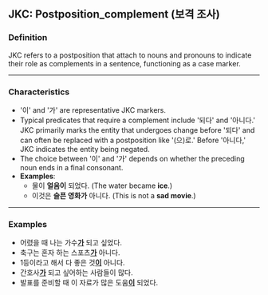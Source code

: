 ## JKC: Postposition_complement (보격 조사)

### Definition
JKC refers to a postposition that attach to nouns and pronouns to indicate their role as complements in a sentence, functioning as a case marker.

---

### Characteristics
- '이' and '가' are representative JKC markers. 
- Typical predicates that require a complement include '되다' and '아니다.' JKC primarily marks the entity that undergoes change before '되다' and can often be replaced with a postposition like '(으)로.' Before '아니다,' JKC indicates the entity being negated.
- The choice between '이' and '가' depends on whether the preceding noun ends in a final consonant.
- **Examples**:
    - 물이 **얼음이** 되었다. (The water became **ice**.)
    - 이것은 **슬픈 영화가** 아니다. (This is not a **sad movie**.)

---

### Examples
- 어렸을 때 나는 가수<ins>**가**</ins> 되고 싶었다.
- 축구는 혼자 하는 스포츠<ins>**가**</ins> 아니다.
- 1등이라고 해서 다 좋은 것<ins>**이**</ins> 아니다.
- 간호사<ins>**가**</ins> 되고 싶어하는 사람들이 많다.
- 발표를 준비할 때 이 자료가 많은 도움<ins>**이**</ins> 되었다.
